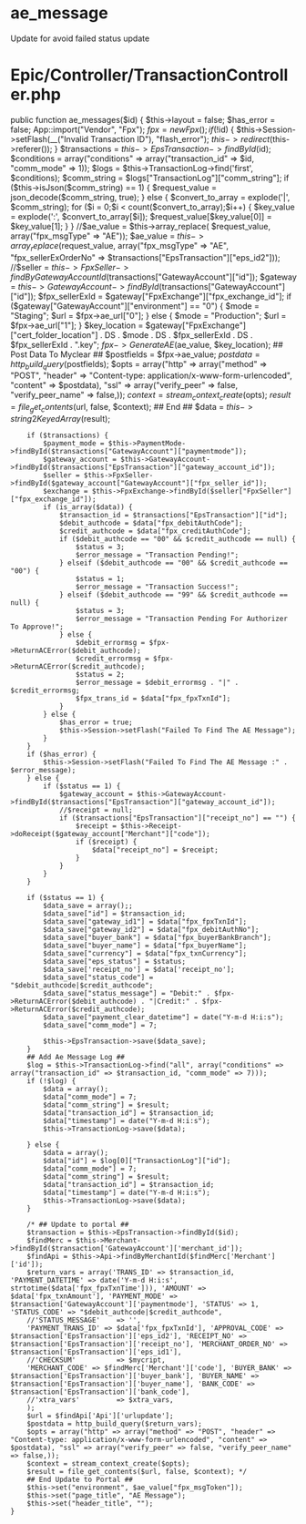 # ae_message
Update for avoid failed status update

# Epic/Controller/TransactionController.php

public function ae_messages($id) {
        $this->layout = false;
        $has_error = false;
        App::import("Vendor", "Fpx");
        $fpx = new Fpx();
        if (!$id) {
            $this->Session->setFlash(__("Invalid Transaction ID"), "flash_error");
            $this->redirect($this->referer());
        }
        $transactions = $this->EpsTransaction->findById($id);
        $conditions = array("conditions" => array("transaction_id" => $id, "comm_mode" => 1));
        $logs = $this->TransactionLog->find('first', $conditions);
        $comm_string = $logs["TransactionLog"]["comm_string"];
        if ($this->isJson($comm_string) == 1) {
            $request_value = json_decode($comm_string, true);
        } else {
            $convert_to_array = explode('|', $comm_string);
            for ($i = 0;$i < count($convert_to_array);$i++) {
                $key_value = explode(':', $convert_to_array[$i]);
                $request_value[$key_value[0]] = $key_value[1];
            }
        }
        //$ae_value = $this->array_replace( $request_value, array("fpx_msgType" => "AE"));
        $ae_value = $this->array_replace($request_value, array("fpx_msgType" => "AE", "fpx_sellerExOrderNo" => $transactions["EpsTransaction"]["eps_id2"]));
        //$seller = $this->FpxSeller->findByGatewayAccountId($transactions["GatewayAccount"]["id"]);
        $gateway = $this->GatewayAccount->findById($transactions["GatewayAccount"]["id"]);
        $fpx_sellerExId = $gateway["FpxExchange"]["fpx_exchange_id"];
        if ($gateway["GatewayAccount"]["environment"] == "0") {
            $mode = "Staging";
            $url = $fpx->ae_url["0"];
        } else {
            $mode = "Production";
            $url = $fpx->ae_url["1"];
        }
        $key_location = $gateway["FpxExchange"]["cert_folder_location"] . DS . $mode . DS . $fpx_sellerExId . DS . $fpx_sellerExId . ".key";
        $fpx->GenerateAE($ae_value, $key_location);
        ## Post Data To Myclear ##
        $postfields = $fpx->ae_value;
        $postdata = http_build_query($postfields);
        $opts = array("http" => array("method" => "POST", "header" => "Content-type: application/x-www-form-urlencoded", "content" => $postdata), "ssl" => array("verify_peer" => false, "verify_peer_name" => false,));
        $context = stream_context_create($opts);
        $result = file_get_contents($url, false, $context);
        ## End ##
        $data = $this->string2KeyedArray($result);

        if ($transactions) {
            $payment_mode = $this->PaymentMode->findById($transactions["GatewayAccount"]["paymentmode"]);
            $gateway_account = $this->GatewayAccount->findById($transactions["EpsTransaction"]["gateway_account_id"]);
            $seller = $this->FpxSeller->findById($gateway_account["GatewayAccount"]["fpx_seller_id"]);
            $exchange = $this->FpxExchange->findById($seller["FpxSeller"]["fpx_exchange_id"]);
            if (is_array($data)) {
                $transaction_id = $transactions["EpsTransaction"]["id"];
                $debit_authcode = $data["fpx_debitAuthCode"];
                $credit_authcode = $data["fpx_creditAuthCode"];
                if ($debit_authcode == "00" && $credit_authcode == null) {
                    $status = 3;
                    $error_message = "Transaction Pending!";
                } elseif ($debit_authcode == "00" && $credit_authcode == "00") {
                    $status = 1;
                    $error_message = "Transaction Success!";
                } elseif ($debit_authcode == "99" && $credit_authcode == null) {
                    $status = 3;
                    $error_message = "Transaction Pending For Authorizer To Approve!";
                } else {
                    $debit_errormsg = $fpx->ReturnACError($debit_authcode);
                    $credit_errormsg = $fpx->ReturnACError($credit_authcode);
                    $status = 2;
                    $error_message = $debit_errormsg . "|" . $credit_errormsg;
                    $fpx_trans_id = $data["fpx_fpxTxnId"];
                }
            } else {
                $has_error = true;
                $this->Session->setFlash("Failed To Find The AE Message");
            }
        }
        if ($has_error) {
            $this->Session->setFlash("Failed To Find The AE Message :" . $error_message);
        } else {
            if ($status == 1) {
                $gateway_account = $this->GatewayAccount->findById($transactions["EpsTransaction"]["gateway_account_id"]);
                //$receipt = null;
                if ($transactions["EpsTransaction"]["receipt_no"] == "") {
                    $receipt = $this->Receipt->doReceipt($gateway_account["Merchant"]["code"]);
                    if ($receipt) {
                        $data["receipt_no"] = $receipt;
                    }
                }
            }
        }
		
        if ($status == 1) {
            $data_save = array();;
            $data_save["id"] = $transaction_id;
            $data_save["gateway_id1"] = $data["fpx_fpxTxnId"];
            $data_save["gateway_id2"] = $data["fpx_debitAuthNo"];
            $data_save["buyer_bank"] = $data["fpx_buyerBankBranch"];
            $data_save["buyer_name"] = $data["fpx_buyerName"];
            $data_save["currency"] = $data["fpx_txnCurrency"];
            $data_save["eps_status"] = $status;
            $data_save['receipt_no'] = $data['receipt_no'];
            $data_save["status_code"] = "$debit_authcode|$credit_authcode";
            $data_save["status_message"] = "Debit:" . $fpx->ReturnACError($debit_authcode) . "|Credit:" . $fpx->ReturnACError($credit_authcode);
            $data_save["payment_clear_datetime"] = date("Y-m-d H:i:s");
            $data_save["comm_mode"] = 7;
			
            $this->EpsTransaction->save($data_save);
        }
        ## Add Ae Message Log ##
        $log = $this->TransactionLog->find("all", array("conditions" => array("transaction_id" => $transaction_id, "comm_mode" => 7)));
        if (!$log) {
            $data = array();
            $data["comm_mode"] = 7;
            $data["comm_string"] = $result;
            $data["transaction_id"] = $transaction_id;
            $data["timestamp"] = date("Y-m-d H:i:s");
            $this->TransactionLog->save($data);
			
        } else {
            $data = array();
            $data["id"] = $log[0]["TransactionLog"]["id"];
            $data["comm_mode"] = 7;
            $data["comm_string"] = $result;
            $data["transaction_id"] = $transaction_id;
            $data["timestamp"] = date("Y-m-d H:i:s");
            $this->TransactionLog->save($data);
        }
		
        /* ## Update to portal ##
        $transaction = $this->EpsTransaction->findById($id);
        $findMerc = $this->Merchant->findById($transaction['GatewayAccount']['merchant_id']);
        $findApi = $this->Api->findByMerchantId($findMerc['Merchant']['id']);
        $return_vars = array('TRANS_ID' => $transaction_id, 'PAYMENT_DATETIME' => date('Y-m-d H:i:s', strtotime($data['fpx_fpxTxnTime'])), 'AMOUNT' => $data['fpx_txnAmount'], 'PAYMENT_MODE' => $transaction['GatewayAccount']['paymentmode'], 'STATUS' => 1, 'STATUS_CODE' => "$debit_authcode|$credit_authcode",
        //'STATUS_MESSAGE'    => '',
        'PAYMENT_TRANS_ID' => $data['fpx_fpxTxnId'], 'APPROVAL_CODE' => $transaction['EpsTransaction']['eps_id2'], 'RECEIPT_NO' => $transaction['EpsTransaction']['receipt_no'], 'MERCHANT_ORDER_NO' => $transaction['EpsTransaction']['eps_id1'],
        //'CHECKSUM'          => $mycript,
        'MERCHANT_CODE' => $findMerc['Merchant']['code'], 'BUYER_BANK' => $transaction['EpsTransaction']['buyer_bank'], 'BUYER_NAME' => $transaction['EpsTransaction']['buyer_name'], 'BANK_CODE' => $transaction['EpsTransaction']['bank_code'],
        //'xtra_vars'         => $xtra_vars,
        );
        $url = $findApi['Api']['urlupdate'];
        $postdata = http_build_query($return_vars);
        $opts = array("http" => array("method" => "POST", "header" => "Content-type: application/x-www-form-urlencoded", "content" => $postdata), "ssl" => array("verify_peer" => false, "verify_peer_name" => false,));
        $context = stream_context_create($opts);
        $result = file_get_contents($url, false, $context); */
        ## End Update to Portal ##
        $this->set("environment", $ae_value["fpx_msgToken"]);
        $this->set("page_title", "AE Message");
        $this->set("header_title", "");
    }

